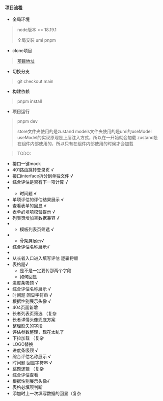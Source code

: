 #### 项目流程

- 全局环境

> node版本 >= 18.19.1
>
> 全局安装 umi pnpm
>
>

- clone项目

> [项目地址](111.33.127.102:8090/tisihcsp/PROD01-TISIHCSP-EVA-MCS)

- 切换分支

> git checkout main

- 构建依赖

> pnpm install

- 项目运行

> pnpm dev
>
>
>
> store文件夹使用的是zustand
> models文件夹使用的是umi的useModel
> useModel的实现原理是上层注入方式，所以在一开始就会加载
> zustand是在组件内部使用的，所以只有在组件内部使用的时候才会加载

> TODO:

- 接口一键mock
- 401路由跳转登录页 √
- 接口interface拆分到单独文件 √
- 综合评估是否有下一项计算 √
-
    - 时间题 √
- 单项评估的评估结果展示 √
- 查看表单的回显 √
- 表单必填项校验提示 √
- 列表页增加空数据兼容 √
-
    - 模板列表页筛选 √
-
    - 骨架屏展示√
- 综合评估名称展示√
-
- 从长者入口进入填写评估 逻辑捋顺
- 表格题√
    - 是不是一定要传那两个字段
    - 如何回显
- 进度条吸顶 √
- 综合评估名称展示 √
- 时间题 回显字符串 √
- 根据性别展示头像 √
- 404页面新增
- 长者列表页筛选 （复杂
- 长者详情头像兜底方案
- 整理缺失的字段
- 评估参数整理，现在太乱了
- 下拉加载 （复杂
- LOGO替换
- 进度条吸顶 √
- 综合评估名称展示 √
- 时间题 回显字符串 √
- 跳题逻辑 （复杂
- 综合评估查看
- 根据性别展示头像√
- 表格必填项判断
- 添加时上一次填写数据的回显（复杂
